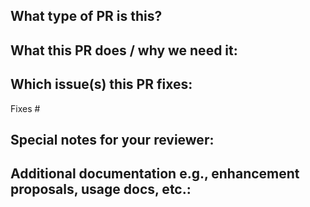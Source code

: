 ## What type of PR is this?

<!--
Add one of the following kinds:
feature, hotfix, tests, documentation, other
-->

<!-- REPLACE ME WITH CONTENT -->

## What this PR does / why we need it:

<!-- REPLACE ME WITH CONTENT -->

## Which issue(s) this PR fixes:
<!--
Usage: `Fixes #<issue number>`, or `Fixes (paste link of issue)`.
If PR is about `failing-tests or flakes`, please post the related issues/tests in a comment and do not use `Fixes`
-->

Fixes #

## Special notes for your reviewer:

<!-- REPLACE ME WITH CONTENT -->

## Additional documentation e.g., enhancement proposals, usage docs, etc.:

<!--
This section can be blank if this pull request does not require a release note.
-->

<!-- REPLACE ME WITH CONTENT -->